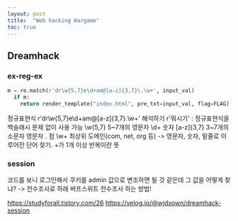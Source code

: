 ```yaml
---
layout: post
title:  "Web hacking Wargame"
toc: true
---
```


## Dreamhack
### ex-reg-ex
```python
m = re.match(r'dr\w{5,7}e\d+am@[a-z]{3,7}\.\w+', input_val)
  if m:
    return render_template("index.html", pre_txt=input_val, flag=FLAG)
```

정규표현식 r'dr\w{5,7}e\d+am@[a-z]{3,7}\.\w+' 해석하기
r'뭐시기' : 정규표현식을 백슬래시 문제 없이 사용 가능
\w{5,7} 5~7개의 영문자
\d+ 숫자
[a-z]{3,7} 3~7개의 소문자 영문자
\. 점
\w+ 최상위 도메인(com, net, org 등) -> 영문자, 숫자, 밑줄로 이루어진 단어 찾기. +가 1개 이상 반복이란 뜻

### session
코드를 보니 로그인해서 쿠키를 admin 값으로 변조하면 될 것 같은데 그 값을 어떻게 찾냐? -> 전수조사로 하래
버프스위트 전수조사 하는 방법!

https://studyforall.tistory.com/26
https://velog.io/@wjdxown/dreamhack-session
